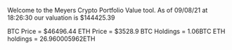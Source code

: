 Welcome to the Meyers Crypto Portfolio Value tool. 
As of 09/08/21 at 18:26:30 our valuation is $144425.39 

BTC Price = $46496.44
 ETH Price = $3528.9
BTC Holdings = 1.06BTC
 ETH holdings = 26.960005962ETH 
